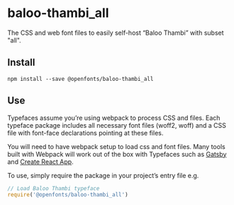 
# baloo-thambi_all

The CSS and web font files to easily self-host “Baloo Thambi” with subset "all".

## Install

`npm install --save @openfonts/baloo-thambi_all`

## Use

Typefaces assume you’re using webpack to process CSS and files. Each typeface
package includes all necessary font files (woff2, woff) and a CSS file with
font-face declarations pointing at these files.

You will need to have webpack setup to load css and font files. Many tools built
with Webpack will work out of the box with Typefaces such as [Gatsby](https://github.com/gatsbyjs/gatsby)
and [Create React App](https://github.com/facebookincubator/create-react-app).

To use, simply require the package in your project’s entry file e.g.

```javascript
// Load Baloo Thambi typeface
require('@openfonts/baloo-thambi_all')
```
